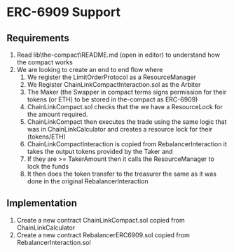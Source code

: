 # ERC-6909 Support

## Requirements

1. Read lib\the-compact\README.md (open in editor) to understand how the compact works
2. We are looking to create an end to end flow where
   1. We register the LimitOrderProtocol as a ResourceManager
   2. We Register ChainLinkCompactInteraction.sol as the Arbiter
   3. The Maker (the Swapper in compact terms signs permission for their tokens (or ETH) to be stored in the-compact as ERC-6909)
   4. ChainLinkCompact.sol checks that the we have a ResourceLock for the amount required.
   5. ChainLinkCompact then executes the trade using the same logic that was in ChainLinkCalculator and creates a resource lock for their (tokens/ETH)
   6. ChainLinkCompactInteraction is copied from RebalancerInteraction it takes the output tokens provided by the Taker and
   7. If they are >= TakerAmount then it calls the ResourceManager to lock the funds
   8. It then does the token transfer to the treasurer the same as it was done in the original RebalancerInteraction

## Implementation

1. Create a new contract ChainLinkCompact.sol copied from ChainLinkCalculator
2. Create a new contract RebalancerERC6909.sol copied from RebalancerInteraction.sol
